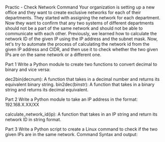 Practic - Check Network Command
Your organization is setting up a new office and they want to create exclusive networks for each of their departments. They started with assigning the network for each department. Now they want to confirm that any two systems of different departments should not be a part of the same network and should not be able to communicate with each other.
Previously, we learned how to calculate the network ID of the given IP using the IP address and the subnet mask. Now, let's try to automate the process of calculating the network id from the given IP address and CIDR, and then use it to check whether the two given IPs are on the same network or a different one.

Part 1
Write a Python module to create two functions to convert decimal to binary and vice versa:

dec2bin(decnum): A function that takes in a decimal number and returns its equivalent binary string.
bin2dec(binstr): A function that takes in a binary string and returns its decimal equivalent.


Part 2
Write a Python module to take an IP address in the format: 192.168.X.XX/XX

calculate_network_id(ip): A function that takes in an IP string and return its network ID in string format.


Part 3
Write a Python script to create a Linux command to check if the two given IPs are in the same network.
Command Syntax and output:
